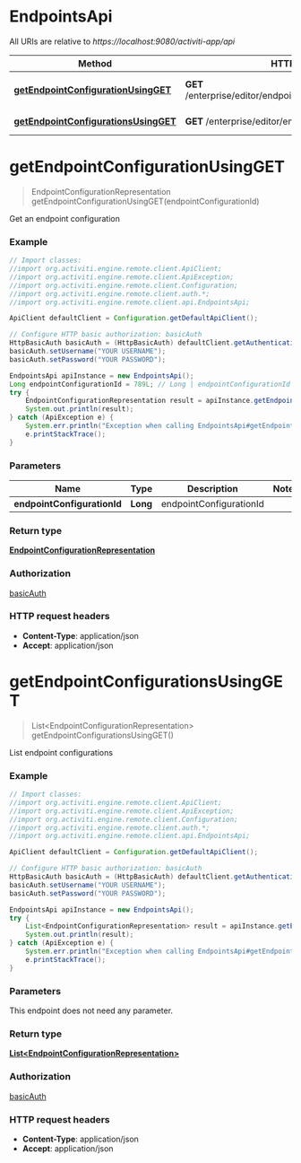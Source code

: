 # EndpointsApi

All URIs are relative to *https://localhost:9080/activiti-app/api*

Method | HTTP request | Description
------------- | ------------- | -------------
[**getEndpointConfigurationUsingGET**](EndpointsApi.md#getEndpointConfigurationUsingGET) | **GET** /enterprise/editor/endpoints/{endpointConfigurationId} | Get an endpoint configuration
[**getEndpointConfigurationsUsingGET**](EndpointsApi.md#getEndpointConfigurationsUsingGET) | **GET** /enterprise/editor/endpoints | List endpoint configurations


<a name="getEndpointConfigurationUsingGET"></a>
# **getEndpointConfigurationUsingGET**
> EndpointConfigurationRepresentation getEndpointConfigurationUsingGET(endpointConfigurationId)

Get an endpoint configuration

### Example
```java
// Import classes:
//import org.activiti.engine.remote.client.ApiClient;
//import org.activiti.engine.remote.client.ApiException;
//import org.activiti.engine.remote.client.Configuration;
//import org.activiti.engine.remote.client.auth.*;
//import org.activiti.engine.remote.client.api.EndpointsApi;

ApiClient defaultClient = Configuration.getDefaultApiClient();

// Configure HTTP basic authorization: basicAuth
HttpBasicAuth basicAuth = (HttpBasicAuth) defaultClient.getAuthentication("basicAuth");
basicAuth.setUsername("YOUR USERNAME");
basicAuth.setPassword("YOUR PASSWORD");

EndpointsApi apiInstance = new EndpointsApi();
Long endpointConfigurationId = 789L; // Long | endpointConfigurationId
try {
    EndpointConfigurationRepresentation result = apiInstance.getEndpointConfigurationUsingGET(endpointConfigurationId);
    System.out.println(result);
} catch (ApiException e) {
    System.err.println("Exception when calling EndpointsApi#getEndpointConfigurationUsingGET");
    e.printStackTrace();
}
```

### Parameters

Name | Type | Description  | Notes
------------- | ------------- | ------------- | -------------
 **endpointConfigurationId** | **Long**| endpointConfigurationId |

### Return type

[**EndpointConfigurationRepresentation**](EndpointConfigurationRepresentation.md)

### Authorization

[basicAuth](../README.md#basicAuth)

### HTTP request headers

 - **Content-Type**: application/json
 - **Accept**: application/json

<a name="getEndpointConfigurationsUsingGET"></a>
# **getEndpointConfigurationsUsingGET**
> List&lt;EndpointConfigurationRepresentation&gt; getEndpointConfigurationsUsingGET()

List endpoint configurations

### Example
```java
// Import classes:
//import org.activiti.engine.remote.client.ApiClient;
//import org.activiti.engine.remote.client.ApiException;
//import org.activiti.engine.remote.client.Configuration;
//import org.activiti.engine.remote.client.auth.*;
//import org.activiti.engine.remote.client.api.EndpointsApi;

ApiClient defaultClient = Configuration.getDefaultApiClient();

// Configure HTTP basic authorization: basicAuth
HttpBasicAuth basicAuth = (HttpBasicAuth) defaultClient.getAuthentication("basicAuth");
basicAuth.setUsername("YOUR USERNAME");
basicAuth.setPassword("YOUR PASSWORD");

EndpointsApi apiInstance = new EndpointsApi();
try {
    List<EndpointConfigurationRepresentation> result = apiInstance.getEndpointConfigurationsUsingGET();
    System.out.println(result);
} catch (ApiException e) {
    System.err.println("Exception when calling EndpointsApi#getEndpointConfigurationsUsingGET");
    e.printStackTrace();
}
```

### Parameters
This endpoint does not need any parameter.

### Return type

[**List&lt;EndpointConfigurationRepresentation&gt;**](EndpointConfigurationRepresentation.md)

### Authorization

[basicAuth](../README.md#basicAuth)

### HTTP request headers

 - **Content-Type**: application/json
 - **Accept**: application/json

